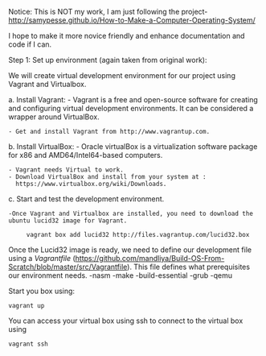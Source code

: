 Notice: This is NOT my work, I am just following the project- http://samypesse.github.io/How-to-Make-a-Computer-Operating-System/

I hope to make it more novice friendly and enhance documentation and code if I can.

Step 1: Set up environment (again taken from original work):

We will create virtual development environment for our project using Vagrant and Virtualbox.   

a. Install Vagrant:
    - Vagrant is a free and open-source software for creating and configuring virtual development environments. It can be considered a wrapper around VirtualBox. 

    - Get and install Vagrant from http://www.vagrantup.com.

b. Install VirtualBox:
    - Oracle virtualBox is a virtualization software package for x86 and AMD64/Intel64-based computers.

    - Vagrant needs Virtual to work. 
    - Download VirtualBox and install from your system at :
      https://www.virtualbox.org/wiki/Downloads.
    
c. Start and test the development environment.

    -Once Vagrant and Virtualbox are installed, you need to download the ubuntu lucid32 image for Vagrant.

```
     vagrant box add lucid32 http://files.vagrantup.com/lucid32.box
```
Once the Lucid32 image is ready, we need to define our development file using a *Vagrantfile* (https://github.com/mandliya/Build-OS-From-Scratch/blob/master/src/Vagrantfile). This file defines what prerequisites our environment needs.
    -nasm
    -make
    -build-essential
    -grub
    -qemu

Start you box using:
```
vagrant up
```
You can access your virtual box using ssh to connect to the virtual box using 

```
vagrant ssh
```


